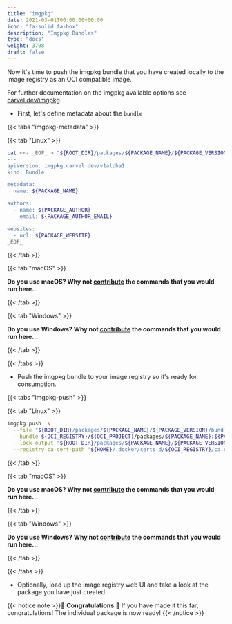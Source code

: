 ```yaml
---
title: "imgpkg"
date: 2021-03-01T00:00:00+00:00
icon: "fa-solid fa-box"
description: "Imgpkg Bundles"
type: "docs"
weight: 3708
draft: false
---
```


Now it's time to push the imgpkg bundle that you have created locally to the image registry as an OCI compatible image.

For further documentation on the imgpkg available options see [carvel.dev/imgpkg](https://carvel.dev/imgpkg/docs/develop/).

- First, let's define metadata about the `bundle`

{{< tabs "imgpkg-metadata" >}}

{{< tab "Linux" >}}

```bash
cat <<- _EOF_ > "${ROOT_DIR}/packages/${PACKAGE_NAME}/${PACKAGE_VERSION}/bundle/.imgpkg/bundle.yml"
---
apiVersion: imgpkg.carvel.dev/v1alpha1
kind: Bundle

metadata:
  name: ${PACKAGE_NAME}

authors:
  - name: ${PACKAGE_AUTHOR}
    email: ${PACKAGE_AUTHOR_EMAIL}

websites:
  - url: ${PACKAGE_WEBSITE}
_EOF_
```

{{< /tab >}}

{{< tab "macOS" >}}

**Do you use macOS? Why not [contribute](https://github.com/salt-labs/docs) the commands that you would run here...**

{{< /tab >}}

{{< tab "Windows" >}}

**Do you use Windows? Why not [contribute](https://github.com/salt-labs/docs) the commands that you would run here...**

{{< /tab >}}

{{< /tabs >}}

- Push the imgpkg bundle to your image registry so it's ready for consumption.

{{< tabs "imgpkg-push" >}}

{{< tab "Linux" >}}

```bash
imgpkg push  \
  --file "${ROOT_DIR}/packages/${PACKAGE_NAME}/${PACKAGE_VERSION}/bundle/" \
  --bundle ${OCI_REGISTRY}/${OCI_PROJECT}/packages/${PACKAGE_NAME}:${PACKAGE_VERSION} \
  --lock-output "${ROOT_DIR}/packages/${PACKAGE_NAME}/${PACKAGE_VERSION}/BundleLock.yaml" \
  --registry-ca-cert-path "${HOME}/.docker/certs.d/${OCI_REGISTRY}/ca.crt"
```

{{< /tab >}}

{{< tab "macOS" >}}

**Do you use macOS? Why not [contribute](https://github.com/salt-labs/docs) the commands that you would run here...**

{{< /tab >}}

{{< tab "Windows" >}}

**Do you use Windows? Why not [contribute](https://github.com/salt-labs/docs) the commands that you would run here...**

{{< /tab >}}

{{< /tabs >}}

- Optionally, load up the image registry web UI and take a look at the package you have just created.

{{< notice note >}}🥳 **Congratulations** 🥳 If you have made it this far, congratulations! The individual package is now ready!
{{< /notice >}}

